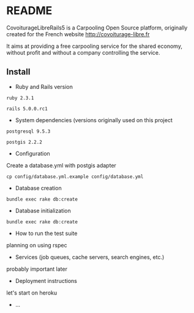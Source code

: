 # README

CovoiturageLibreRails5 is a Carpooling Open Source platform, originally created for the French website http://covoiturage-libre.fr

It aims at providing a free carpooling service for the shared economy, without profit and without a company controlling the service.

## Install

* Ruby and Rails version

`ruby 2.3.1`

`rails 5.0.0.rc1`

* System dependencies (versions originally used on this project

`postgresql 9.5.3`

`postgis 2.2.2`

* Configuration

Create a database.yml with postgis adapter

`cp config/database.yml.example config/database.yml`

* Database creation

`bundle exec rake db:create`

* Database initialization

`bundle exec rake db:create`

* How to run the test suite

planning on using rspec

* Services (job queues, cache servers, search engines, etc.)

probably important later

* Deployment instructions

let's start on heroku

* ...
